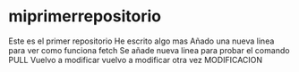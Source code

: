 # miprimerrepositorio
Este es el primer repositorio
He escrito algo mas
Añado una nueva linea para ver como funciona fetch
Se añade nueva linea para probar el comando PULL
Vuelvo a modificar
vuelvo a modificar otra vez
MODIFICACION
